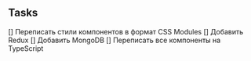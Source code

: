 ## Tasks
[] Переписать стили компонентов в формат CSS Modules
[] Добавить Redux
[] Добавить MongoDB
[] Переписать все компоненты на TypeScript